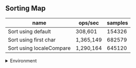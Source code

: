 ## Sorting Map

|name|ops/sec|samples|
|-|-|-|
|Sort using default|308,601|154326|
|Sort using first char|1,365,149|682579|
|Sort using localeCompare|1,290,164|645120|


<details>
<summary>Environment</summary>

* __Machine:__ linux x64 | 4 vCPUs | 7.6GB Mem
* __Run:__ Tue Oct 29 2024 19:18:49 GMT+0000 (Coordinated Universal Time)
* __Node:__ `v21.7.2`
</details>

<!--
{"environment":{"platform":"linux","arch":"x64","cpus":4,"totalMemory":7.597877502441406},"benchmarks":[{"name":"Sort using default","opsSec":308601.83368591603,"samples":154326},{"name":"Sort using first char","opsSec":1365149.3859073748,"samples":682579},{"name":"Sort using localeCompare","opsSec":1290164.3086403406,"samples":645120}]}-->
